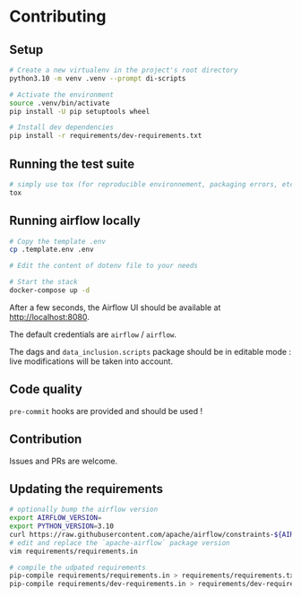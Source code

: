 # Contributing

## Setup

```bash
# Create a new virtualenv in the project's root directory
python3.10 -m venv .venv --prompt di-scripts

# Activate the environment
source .venv/bin/activate
pip install -U pip setuptools wheel

# Install dev dependencies
pip install -r requirements/dev-requirements.txt
```

## Running the test suite

```bash
# simply use tox (for reproducible environnement, packaging errors, etc.)
tox
```

## Running airflow locally

```bash
# Copy the template .env
cp .template.env .env

# Edit the content of dotenv file to your needs

# Start the stack
docker-compose up -d
```

After a few seconds, the Airflow UI should be available at [http://localhost:8080](http://localhost:8080).

The default credentials are `airflow` / `airflow`.

The dags and `data_inclusion.scripts` package should be in editable mode : live modifications will be taken into account.

## Code quality

`pre-commit` hooks are provided and should be used !

## Contribution

Issues and PRs are welcome.

## Updating the requirements

```bash
# optionally bump the airflow version
export AIRFLOW_VERSION=
export PYTHON_VERSION=3.10
curl https://raw.githubusercontent.com/apache/airflow/constraints-${AIRFLOW_VERSION}/constraints-${PYTHON_VERSION}.txt > requirements/constraints.txt
# edit and replace the `apache-airflow` package version
vim requirements/requirements.in

# compile the udpated requirements
pip-compile requirements/requirements.in > requirements/requirements.txt
pip-compile requirements/dev-requirements.in > requirements/dev-requirements.txt
```